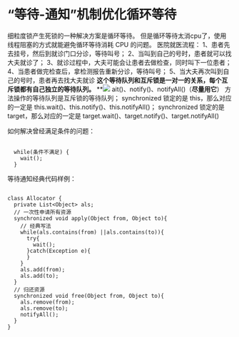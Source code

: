 # “等待-通知”机制优化循环等待

细粒度锁产生死锁的一种解决方案是循环等待。
但是循环等待太消cpu了，使用线程阻塞的方式就能避免循环等待消耗 CPU 的问题。
医院就医流程：
1、患者先去挂号，然后到就诊门口分诊，等待叫号；
2、当叫到自己的号时，患者就可以找大夫就诊了；
3、就诊过程中，大夫可能会让患者去做检查，同时叫下一位患者；
4、当患者做完检查后，拿检测报告重新分诊，等待叫号；
5、当大夫再次叫到自己的号时，患者再去找大夫就诊
**这个等待队列和互斥锁是一对一的关系，每个互斥锁都有自己独立的等待队列。**
**![](http://cdn.jdfrozen.cn/1576405592340-578bc3cd-d7e4-4f0c-a900-4ecbc714c078.png)
ait()、notify()、notifyAll()（**尽量用它**） 方法操作的等待队列是互斥锁的等待队列；
synchronized 锁定的是 this，那么对应的一定是 this.wait()、this.notify()、this.notifyAll()；
synchronized 锁定的是 target，那么对应的一定是 target.wait()、target.notify()、target.notifyAll() 


如何解决曾经满足条件的问题：
```

  while(条件不满足) {
    wait();
  }
```
等待通知经典代码样例：
```

class Allocator {
  private List<Object> als;
  // 一次性申请所有资源
  synchronized void apply(Object from, Object to){
    // 经典写法
    while(als.contains(from) ||als.contains(to)){
      try{
        wait();
      }catch(Exception e){
      }   
    } 
    als.add(from);
    als.add(to);  
  }
  // 归还资源
  synchronized void free(Object from, Object to){
    als.remove(from);
    als.remove(to);
    notifyAll();
  }
}
```


